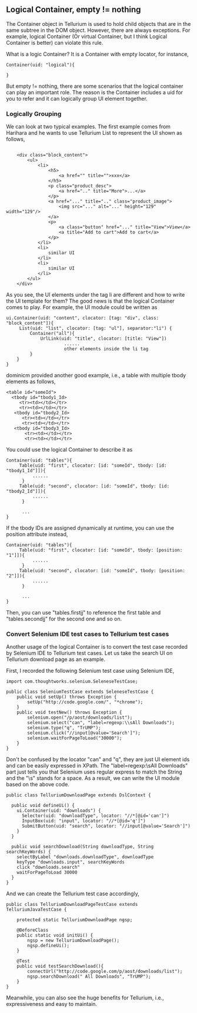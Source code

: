 ## Logical Container, empty != nothing ##

The Container object in Tellurium is used to hold child objects that are in the same subtree in the DOM object. However, there are always exceptions. For example, logical Container (Or virtual Container, but I think Logical Container is better) can violate this rule.

What is a logic Container? It is a Container with empty locator, for instance,

```
Container(uid: "logical"){

}
```


But empty != nothing, there are some scenarios that the logical container can play an important role. The reason is the Container includes a uid for you to refer and it can logically group UI element together.

### Logically Grouping ###

We can look at two typical examples. The first example comes from Harihara and he wants to use Tellurium List to represent the UI shown as follows,

```

    <div class="block_content">
        <ul>
            <li>
                <h5>
                    <a href="" title="">xxx</a>
                </h5>
                <p class="product_desc">
                    <a href=".." title="More">...</a>
                </p>
                <a href="..." title=".." class="product_image">
                    <img src="..." alt="..." height="129" width="129"/>
                </a>
                <p>
                    <a class="button" href="..." title="View">View</a>
                    <a title="Add to cart">Add to cart</a>
                </p>
            </li>
            <li>
                similar UI
            </li>
            <li>
                similar UI
            </li>
        </ul>
    </div>       

```

As you see, the UI elements under the tag li are different and how to write the UI template for them? The good news is that the logical Container comes to play. For example,
the UI module could be written as

```
ui.Container(uid: "content", clocator: [tag: "div", class: "block_content"]){
     List(uid: "list", clocator: [tag: "ul"], separator:"li") {
         Container("all"){
             UrlLink(uid: "title", clocator: [title: "View"])
                      ......
                      other elements inside the li tag
         }
    }
} 
```

dominicm provided another good example, i.e., a table with multiple tbody elements as follows,

```
<table id="someId">
  <tbody id="tbody1_Id>
     <tr><td></td></tr>
     <tr><td></td></tr>
   <tbody id="tbody2_Id>
      <tr><td></td></tr>
      <tr><td></td></tr>
   <tbody id="tbody3_Id>
       <tr><td></td></tr>
       <tr><td></td></tr>

```

You could use the logical Container to describe it as

```
Container(uid: "tables"){
     Table(uid: "first", clocator: [id: "someId", tbody: [id: "tbody1_Id"]]){
          ......
      }
     Table(uid: "second", clocator: [id: "someId", tbody: [id: "tbody2_Id"]]){
          ......
      }

      ...
}

```

If the tbody IDs are assigned dynamically at runtime, you can use the position attribute instead,

```
Container(uid: "tables"){
     Table(uid: "first", clocator: [id: "someId", tbody: [position: "1"]]){
          ......
      }
     Table(uid: "second", clocator: [id: "someId", tbody: [position: "2"]]){
          ......
      }

      ...
} 

```

Then, you can use "tables.first[i](i.md)[j](j.md)" to reference the first table and "tables.second[i](i.md)[j](j.md)" for the second one and so on.

### Convert Selenium IDE test cases to Tellurium test cases ###

Another usage of the logical Container is to convert the test case recorded by Selenium IDE to Tellurium test cases. Let us take the search UI on Tellurium download page as an example.

First, I recorded the following Selenium test case using Selenium IDE,

```
import com.thoughtworks.selenium.SeleneseTestCase;

public class SeleniumTestCase extends SeleneseTestCase {
	public void setUp() throws Exception {
		setUp("http://code.google.com/", "*chrome");
	}
	public void testNew() throws Exception {
		selenium.open("/p/aost/downloads/list");
		selenium.select("can", "label=regexp:\\sAll Downloads");
		selenium.type("q", "TrUMP");
		selenium.click("//input[@value='Search']");
		selenium.waitForPageToLoad("30000");
	}
}
```

Don't be confused by the locator "can" and "q", they are just UI element ids and can be easily expressed in XPath. The "label=regexp:\\sAll Downloads" part just tells you that Selenium uses regular express to match the String and the "\s" stands for a space. As a result, we can write the UI module based on the above code.

```
public class TelluriumDownloadPage extends DslContext {

  public void defineUi() {
    ui.Container(uid: "downloads") {
      Selector(uid: "downloadType", locator: "//*[@id='can']")
      InputBox(uid: "input", locator: "//*[@id='q']")
      SubmitButton(uid: "search", locator: "//input[@value='Search']")
    }
  }

  public void searchDownload(String downloadType, String searchKeyWords) {
    selectByLabel "downloads.downloadType", downloadType
    keyType "downloads.input", searchKeyWords
    click "downloads.search"
    waitForPageToLoad 30000
  }
}
```

And we can create the Tellurium test case accordingly,

```
public class TelluriumDownloadPageTestCase extends TelluriumJavaTestCase {

    protected static TelluriumDownloadPage ngsp;

    @BeforeClass
    public static void initUi() {
        ngsp = new TelluriumDownloadPage();
        ngsp.defineUi();
    }

    @Test
    public void testSearchDownload(){
        connectUrl("http://code.google.com/p/aost/downloads/list");
        ngsp.searchDownload(" All Downloads", "TrUMP");
    }
}
```

Meanwhile, you can also see the huge benefits for Tellurium, i.e., expressiveness and easy to maintain.